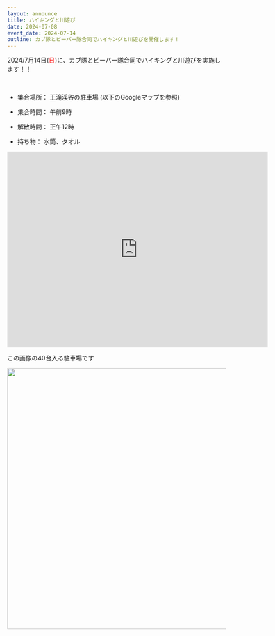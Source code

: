 ```yaml
---
layout: announce
title: ハイキングと川遊び
date: 2024-07-08
event_date: 2024-07-14
outline: カブ隊とビーバー隊合同でハイキングと川遊びを開催します！
---
```


2024/7月14日(<span style="color: red">日</span>)に、カブ隊とビーバー隊合同でハイキングと川遊びを実施します！！

<br>

- 集合場所： 王滝渓谷の駐車場 (以下のGoogleマップを参照)

- 集合時間： 午前9時

- 解散時間： 正午12時

- 持ち物： 水筒、タオル


<iframe src="https://www.google.com/maps/embed?pb=!1m18!1m12!1m3!1d560.8625448418258!2d137.24774174733398!3d35.06460448535668!2m3!1f0!2f0!3f0!3m2!1i1024!2i768!4f13.1!3m3!1m2!1s0x6004a526b20f9e3f%3A0x89ac4c72fa51e02b!2z546L5rud5rmWIOmnkOi7iuWgtA!5e0!3m2!1sja!2sjp!4v1720365513305!5m2!1sja!2sjp" width="600" height="450" style="border:0;" allowfullscreen="" loading="lazy" referrerpolicy="no-referrer-when-downgrade"></iframe>

<br>

この画像の40台入る駐車場です

<image src="http://www.nihonnotabi.com/aichi/toyota/outakikeikoku/toyota016-11a.jpg" width="600">
